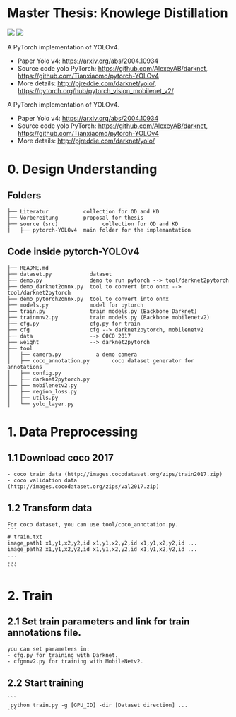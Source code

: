 # Master Thesis: Knowlege Distillation

![](https://img.shields.io/static/v1?label=python&message=3.6|3.7&color=blue)
![](https://img.shields.io/static/v1?label=pytorch&message=1.4&color=<COLOR>)

A PyTorch implementation of YOLOv4.
- Paper Yolo v4: https://arxiv.org/abs/2004.10934
- Source code yolo PyTorch: https://github.com/AlexeyAB/darknet, https://github.com/Tianxiaomo/pytorch-YOLOv4
- More details: http://pjreddie.com/darknet/yolo/, https://pytorch.org/hub/pytorch_vision_mobilenet_v2/

A PyTorch implementation of YOLOv4.
- Paper Yolo v4: https://arxiv.org/abs/2004.10934
- Source code yolo PyTorch: https://github.com/AlexeyAB/darknet, https://github.com/Tianxiaomo/pytorch-YOLOv4
- More details: http://pjreddie.com/darknet/yolo/

# 0. Design Understanding
## Folders
```
├── Literatur           collection for OD and KD 
├── Vorbereitung        proposal for thesis
├── source (src)              collection for OD and KD 
|   ├── pytorch-YOLOv4  main folder for the implemantation
```
## Code inside pytorch-YOLOv4 
```
├── README.md
├── dataset.py            dataset
├── demo.py               demo to run pytorch --> tool/darknet2pytorch
├── demo_darknet2onnx.py  tool to convert into onnx --> tool/darknet2pytorch
├── demo_pytorch2onnx.py  tool to convert into onnx
├── models.py             model for pytorch
├── train.py              train models.py (Backbone Darknet)
├── trainmnv2.py          train models.py (Backbone mobilenetv2)
├── cfg.py                cfg.py for train
├── cfg                   cfg --> darknet2pytorch, mobilenetv2
├── data                  --> COCO 2017
├── weight                --> darknet2pytorch
├── tool
│   ├── camera.py           a demo camera
│   ├── coco_annotation.py       coco dataset generator for annotations
│   ├── config.py
│   ├── darknet2pytorch.py
├── ├── mobilenetv2.py
│   ├── region_loss.py
│   ├── utils.py
│   └── yolo_layer.py
```

# 1. Data Preprocessing
## 1.1 Download coco 2017
    - coco train data (http://images.cocodataset.org/zips/train2017.zip)
    - coco validation data (http://images.cocodataset.org/zips/val2017.zip)
## 1.2 Transform data
    For coco dataset, you can use tool/coco_annotation.py.
    ```
    # train.txt
    image_path1 x1,y1,x2,y2,id x1,y1,x2,y2,id x1,y1,x2,y2,id ...
    image_path2 x1,y1,x2,y2,id x1,y1,x2,y2,id x1,y1,x2,y2,id ...
    ...
    ...
    ```
# 2. Train
## 2.1 Set train parameters and link for train annotations file.
    you can set parameters in:
    - cfg.py for training with Darknet.
    - cfgmnv2.py for training with MobileNetv2.
    
## 2.2 Start training
    ```
     python train.py -g [GPU_ID] -dir [Dataset direction] ...
    ```
